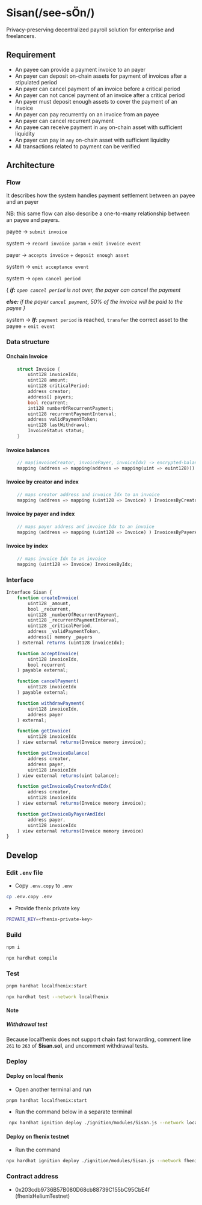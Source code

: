 # Sisan(/see-sÖn/) 
Privacy-preserving decentralized payroll solution for enterprise and freelancers.

## Requirement

- An payee can provide a payment invoice to an payer
- An payer can deposit on-chain assets for payment of invoices after a stipulated period
- An payer can cancel payment of an invoice before a critical period
- An payer can not cancel payment of an invoice after a critical period
- An payer must deposit enough assets to cover the payment of an invoice
- An payer can pay recurrently on an invoice from an payee
- An payer can cancel recurrent payment
- An payee can receive payment in `any` on-chain asset with sufficient liquidity
- An payer can pay in `any` on-chain asset with sufficient liquidity
- All transactions related to payment can be verified

## Architecture

### Flow

It describes how the system handles payment settlement between an payee and an payer

NB: this same flow can also describe a one-to-many relationship between an payee and payers.

payee → `submit invoice`

system → `record invoice param` + `emit invoice event`

payer → `accepts invoice` + `deposit enough asset` 

system → `emit acceptance event`

system → `open cancel period`

{ ***if:** `open cancel period` is not over, the payer can cancel the payment*

***else:** if the payer `cancel payment`, 50% of the invoice will be paid to the payee }*

system → ***If:*** `payment period` is reached, `transfer` the correct asset to the payee + `emit event`

### Data structure

#### Onchain Invoice

```rust
    struct Invoice {
        uint128 invoiceIdx;
        uint128 amount;
        uint128 criticalPeriod;
        address creator;
        address[] payers;
        bool recurrent;
        int128 numberOfRecurrentPayment;
        uint128 recurrentPaymentInterval;
        address validPaymentToken;
        uint128 lastWithdrawal;
        InvoiceStatus status;
    }
```

#### Invoice balances 

```rust
    // map(invoiceCreator, invoicePayer, invoiceIdx) -> encrypted-balance
    mapping (address => mapping(address => mapping(uint => euint128))) balances;
```

#### Invoice by creator and index

```rust
    // maps creator address and invoice Idx to an invoice
    mapping (address => mapping (uint128 => Invoice) ) InvoicesByCreatorAddressAndInvoiceIdx;
```

#### Invoice by payer and index

```rust
    // maps payer address and invoice Idx to an invoice
    mapping (address => mapping (uint128 => Invoice) ) InvoicesByPayerAddressAndInvoiceIdx;
```

#### Invoice by index

```rust
    // maps invoice Idx to an invoice
    mapping (uint128 => Invoice) InvoicesByIdx;
```

### Interface

```js
Interface Sisan {
    function createInvoice(
        uint128 _amount, 
        bool _recurrent, 
        uint128 _numberOfRecurrentPayment, 
        uint128 _recurrentPaymentInterval,
        uint128 _criticalPeriod,
        address _validPaymentToken, 
        address[] memory _payers
    ) external returns (uint128 invoiceIdx);

    function acceptInvoice(
        uint128 invoiceIdx,
        bool recurrent
    ) payable external;

    function cancelPayment(
        uint128 invoiceIdx
    ) payable external;

    function withdrawPayment(
        uint128 invoiceIdx,
        address payer
    ) external;

    function getInvoice(
        uint128 invoiceIdx
    ) view external returns(Invoice memory invoice);

    function getInvoiceBalance(
        address creator,
        address payer,
        uint128 invoiceIdx
    ) view external returns(uint balance);

    function getInvoiceByCreatorAndIdx(
        address creator,
        uint128 invoiceIdx
    ) view external returns(Invoice memory invoice);

    function getInvoiceByPayerAndIdx(
        address payer,
        uint128 invoiceIdx
    ) view external returns(Invoice memory invoice)
}
```


## Develop

### Edit `.env` file

- Copy `.env.copy` to `.env`

```bash
cp .env.copy .env
```

- Provide fhenix private key

```bash
PRIVATE_KEY=<fhenix-private-key>
```

### Build

```bash
npm i
```

```bash
npx hardhat compile
```

### Test

```bash
pnpm hardhat localfhenix:start
```

```bash
npx hardhat test --network localfhenix
```

#### Note

##### Withdrawal test

Because localfhenix does not support chain fast forwarding, comment line `261` to `263` of **Sisan.sol**, and uncomment withdrawal tests.

### Deploy

#### Deploy on local fhenix

- Open another terminal and run

```bash
pnpm hardhat localfhenix:start
```

- Run the command below in a separate terminal

```bash
 npx hardhat ignition deploy ./ignition/modules/Sisan.js --network localfhenix 
```

#### Deploy on fhenix testnet

- Run the command

```bash
npx hardhat ignition deploy ./ignition/modules/Sisan.js --network fhenixHeliumTestnet
```

### Contract address

- 0x203cdb9736B57B080D68cb88739C155bC95CbE4f (fhenixHeliumTestnet)